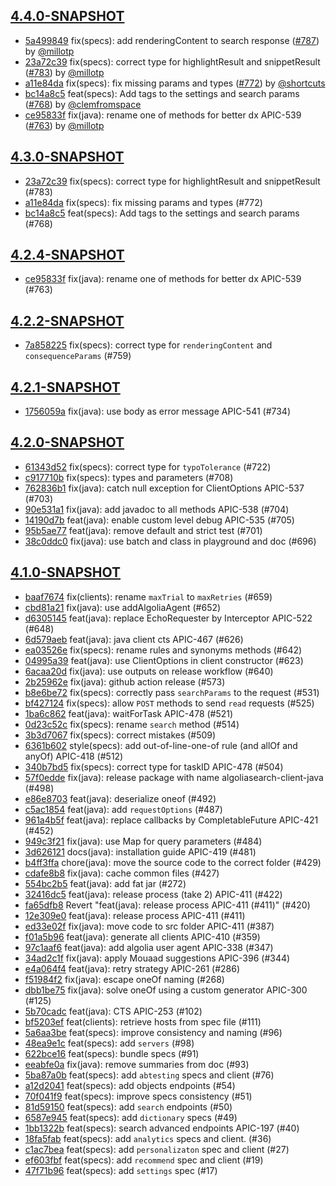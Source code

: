 ## [4.4.0-SNAPSHOT](https://github.com/algolia/algoliasearch-client-java-2/compare/4.3.0-SNAPSHOT...4.4.0-SNAPSHOT)

- [5a499849](https://github.com/algolia/api-clients-automation/commit/5a499849) fix(specs): add renderingContent to search response ([#787](https://github.com/algolia/api-clients-automation/pull/787)) by [@millotp](https://github.com/millotp/)
- [23a72c39](https://github.com/algolia/api-clients-automation/commit/23a72c39) fix(specs): correct type for highlightResult and snippetResult ([#783](https://github.com/algolia/api-clients-automation/pull/783)) by [@millotp](https://github.com/millotp/)
- [a11e84da](https://github.com/algolia/api-clients-automation/commit/a11e84da) fix(specs): fix missing params and types ([#772](https://github.com/algolia/api-clients-automation/pull/772)) by [@shortcuts](https://github.com/shortcuts/)
- [bc14a8c5](https://github.com/algolia/api-clients-automation/commit/bc14a8c5) feat(specs): Add tags to the settings and search params ([#768](https://github.com/algolia/api-clients-automation/pull/768)) by [@clemfromspace](https://github.com/clemfromspace/)
- [ce95833f](https://github.com/algolia/api-clients-automation/commit/ce95833f) fix(java): rename one of methods for better dx APIC-539 ([#763](https://github.com/algolia/api-clients-automation/pull/763)) by [@millotp](https://github.com/millotp/)

## [4.3.0-SNAPSHOT](https://github.com/algolia/algoliasearch-client-java-2/compare/4.2.4-SNAPSHOT...4.3.0-SNAPSHOT)

- [23a72c39](https://github.com/algolia/api-clients-automation/commit/23a72c39) fix(specs): correct type for highlightResult and snippetResult (#783)
- [a11e84da](https://github.com/algolia/api-clients-automation/commit/a11e84da) fix(specs): fix missing params and types (#772)
- [bc14a8c5](https://github.com/algolia/api-clients-automation/commit/bc14a8c5) feat(specs): Add tags to the settings and search params (#768)

## [4.2.4-SNAPSHOT](https://github.com/algolia/algoliasearch-client-java-2/compare/4.2.2-SNAPSHOT...4.2.4-SNAPSHOT)

- [ce95833f](https://github.com/algolia/api-clients-automation/commit/ce95833f) fix(java): rename one of methods for better dx APIC-539 (#763)

## [4.2.2-SNAPSHOT](https://github.com/algolia/algoliasearch-client-java-2/compare/4.2.1-SNAPSHOT...4.2.2-SNAPSHOT)

- [7a858225](https://github.com/algolia/api-clients-automation/commit/7a858225) fix(specs): correct type for `renderingContent` and `consequenceParams` (#759)

## [4.2.1-SNAPSHOT](https://github.com/algolia/algoliasearch-client-java-2/compare/4.2.0-SNAPSHOT...4.2.1-SNAPSHOT)

- [1756059a](https://github.com/algolia/api-clients-automation/commit/1756059a) fix(java): use body as error message APIC-541 (#734)

## [4.2.0-SNAPSHOT](https://github.com/algolia/algoliasearch-client-java-2/compare/4.1.0-SNAPSHOT...4.2.0-SNAPSHOT)

- [61343d52](https://github.com/algolia/api-clients-automation/commit/61343d52) fix(specs): correct type for `typoTolerance` (#722)
- [c917710b](https://github.com/algolia/api-clients-automation/commit/c917710b) fix(specs): types and parameters (#708)
- [762836b1](https://github.com/algolia/api-clients-automation/commit/762836b1) fix(java): catch null exception for ClientOptions APIC-537 (#703)
- [90e531a1](https://github.com/algolia/api-clients-automation/commit/90e531a1) fix(java): add javadoc to all methods APIC-538 (#704)
- [14190d7b](https://github.com/algolia/api-clients-automation/commit/14190d7b) feat(java): enable custom level debug APIC-535 (#705)
- [95b5ae77](https://github.com/algolia/api-clients-automation/commit/95b5ae77) feat(java): remove default and strict test (#701)
- [38c0ddc0](https://github.com/algolia/api-clients-automation/commit/38c0ddc0) fix(java): use batch and class in playground and doc (#696)

## [4.1.0-SNAPSHOT](https://github.com/algolia/algoliasearch-client-java-2/compare/4.0.0-SNAPSHOT...4.1.0-SNAPSHOT)

- [baaf7674](https://github.com/algolia/api-clients-automation/commit/baaf7674) fix(clients): rename `maxTrial` to `maxRetries` (#659)
- [cbd81a21](https://github.com/algolia/api-clients-automation/commit/cbd81a21) fix(java): use addAlgoliaAgent (#652)
- [d6305145](https://github.com/algolia/api-clients-automation/commit/d6305145) feat(java): replace EchoRequester by Interceptor APIC-522 (#648)
- [6d579aeb](https://github.com/algolia/api-clients-automation/commit/6d579aeb) feat(java): java client cts APIC-467 (#626)
- [ea03526e](https://github.com/algolia/api-clients-automation/commit/ea03526e) fix(specs): rename rules and synonyms methods (#642)
- [04995a39](https://github.com/algolia/api-clients-automation/commit/04995a39) feat(java): use ClientOptions in client constructor (#623)
- [6acaa20d](https://github.com/algolia/api-clients-automation/commit/6acaa20d) fix(java): use outputs on release workflow (#640)
- [2b25962e](https://github.com/algolia/api-clients-automation/commit/2b25962e) fix(java): github action release (#573)
- [b8e6be72](https://github.com/algolia/api-clients-automation/commit/b8e6be72) fix(specs): correctly pass `searchParams` to the request (#531)
- [bf427124](https://github.com/algolia/api-clients-automation/commit/bf427124) fix(specs): allow `POST` methods to send `read` requests (#525)
- [1ba6c862](https://github.com/algolia/api-clients-automation/commit/1ba6c862) feat(java): waitForTask APIC-478 (#521)
- [0d23c52c](https://github.com/algolia/api-clients-automation/commit/0d23c52c) fix(specs): rename `search` method (#514)
- [3b3d7067](https://github.com/algolia/api-clients-automation/commit/3b3d7067) fix(specs): correct mistakes (#509)
- [6361b602](https://github.com/algolia/api-clients-automation/commit/6361b602) style(specs): add out-of-line-one-of rule (and allOf and anyOf) APIC-418 (#512)
- [340b7bd5](https://github.com/algolia/api-clients-automation/commit/340b7bd5) fix(specs): correct type for taskID APIC-478 (#504)
- [57f0edde](https://github.com/algolia/api-clients-automation/commit/57f0edde) fix(java): release package with name algoliasearch-client-java (#498)
- [e86e8703](https://github.com/algolia/api-clients-automation/commit/e86e8703) feat(java): deserialize oneof (#492)
- [c5ac1854](https://github.com/algolia/api-clients-automation/commit/c5ac1854) feat(java): add `requestOptions` (#487)
- [961a4b5f](https://github.com/algolia/api-clients-automation/commit/961a4b5f) feat(java): replace callbacks by CompletableFuture APIC-421 (#452)
- [949c3f21](https://github.com/algolia/api-clients-automation/commit/949c3f21) fix(java): use Map for query parameters (#484)
- [3d626121](https://github.com/algolia/api-clients-automation/commit/3d626121) docs(java): installation guide APIC-419 (#481)
- [b4ff3ffa](https://github.com/algolia/api-clients-automation/commit/b4ff3ffa) chore(java): move the source code to the correct folder (#429)
- [cdafe8b8](https://github.com/algolia/api-clients-automation/commit/cdafe8b8) fix(java): cache common files (#427)
- [554bc2b5](https://github.com/algolia/api-clients-automation/commit/554bc2b5) feat(java): add fat jar (#272)
- [32416dc5](https://github.com/algolia/api-clients-automation/commit/32416dc5) feat(java): release process (take 2) APIC-411 (#422)
- [fa65dfb8](https://github.com/algolia/api-clients-automation/commit/fa65dfb8) Revert "feat(java): release process APIC-411 (#411)" (#420)
- [12e309e0](https://github.com/algolia/api-clients-automation/commit/12e309e0) feat(java): release process APIC-411 (#411)
- [ed33e02f](https://github.com/algolia/api-clients-automation/commit/ed33e02f) fix(java): move code to src folder APIC-411 (#387)
- [f01a5b96](https://github.com/algolia/api-clients-automation/commit/f01a5b96) feat(java): generate all clients APIC-410 (#359)
- [97c1aaf6](https://github.com/algolia/api-clients-automation/commit/97c1aaf6) feat(java): add algolia user agent APIC-338 (#347)
- [34ad2c1f](https://github.com/algolia/api-clients-automation/commit/34ad2c1f) fix(java): apply Mouaad suggestions APIC-396 (#344)
- [e4a064f4](https://github.com/algolia/api-clients-automation/commit/e4a064f4) feat(java): retry strategy APIC-261 (#286)
- [f51984f2](https://github.com/algolia/api-clients-automation/commit/f51984f2) fix(java): escape oneOf naming (#268)
- [dbb1be75](https://github.com/algolia/api-clients-automation/commit/dbb1be75) fix(java): solve oneOf using a custom generator APIC-300 (#125)
- [5b70cadc](https://github.com/algolia/api-clients-automation/commit/5b70cadc) feat(java): CTS APIC-253 (#102)
- [bf5203ef](https://github.com/algolia/api-clients-automation/commit/bf5203ef) feat(clients): retrieve hosts from spec file (#111)
- [5a6aa3be](https://github.com/algolia/api-clients-automation/commit/5a6aa3be) feat(specs): improve consistency and naming (#96)
- [48ea9e1c](https://github.com/algolia/api-clients-automation/commit/48ea9e1c) feat(specs): add `servers` (#98)
- [622bce16](https://github.com/algolia/api-clients-automation/commit/622bce16) feat(specs): bundle specs (#91)
- [eeabfe0a](https://github.com/algolia/api-clients-automation/commit/eeabfe0a) fix(java): remove summaries from doc (#93)
- [5ba87a0b](https://github.com/algolia/api-clients-automation/commit/5ba87a0b) feat(specs): add `abtesting` specs and client (#76)
- [a12d2041](https://github.com/algolia/api-clients-automation/commit/a12d2041) feat(specs): add objects endpoints (#54)
- [70f041f9](https://github.com/algolia/api-clients-automation/commit/70f041f9) feat(specs): improve specs consistency (#51)
- [81d59150](https://github.com/algolia/api-clients-automation/commit/81d59150) feat(specs): add `search` endpoints (#50)
- [6587e945](https://github.com/algolia/api-clients-automation/commit/6587e945) feat(specs): add `dictionary` specs (#49)
- [1bb1322b](https://github.com/algolia/api-clients-automation/commit/1bb1322b) feat(specs): search advanced endpoints APIC-197 (#40)
- [18fa5fab](https://github.com/algolia/api-clients-automation/commit/18fa5fab) feat(specs): add `analytics` specs and client. (#36)
- [c1ac7bea](https://github.com/algolia/api-clients-automation/commit/c1ac7bea) feat(specs): add `personalizaton` spec and client (#27)
- [ef603fbf](https://github.com/algolia/api-clients-automation/commit/ef603fbf) feat(specs): add `recommend` spec and client (#19)
- [47f71b96](https://github.com/algolia/api-clients-automation/commit/47f71b96) feat(specs): add `settings` spec (#17)
